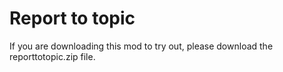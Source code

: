 Report to topic
===============
If you are downloading this mod to try out, please download the reporttotopic.zip file.